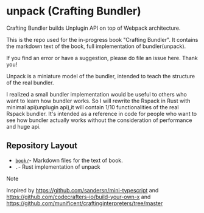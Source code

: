 # unpack (Crafting Bundler)
Crafting Bundler builds Unplugin API on top of Webpack architecture.

This is the repo used for the in-progress book "Crafting Bundler". It contains the markdown text of the book, full implementation of bundler(unpack).

If you find an error or have a suggestion, please do file an issue here. Thank you!

Unpack is a miniature model of the bundler, intended to teach the structure of the real bundler.

I realized a small bundler implementation would be useful to others who want to learn how bundler works. So I will rewrite the Rspack in Rust with minimal api(unplugin api),it will contain 1/10 functionalities of the real Rspack bundler. It's intended as a reference in code for people who want to see how bundler actually works without the consideration of performance and huge api.


## Repository Layout
* [`book/`](./book/)- Markdown files for the text of book.
* `.`- Rust implementation of unpack

> [!NOTE]  
> Inspired by https://github.com/sandersn/mini-typescript and https://github.com/codecrafters-io/build-your-own-x and https://github.com/munificent/craftinginterpreters/tree/master
